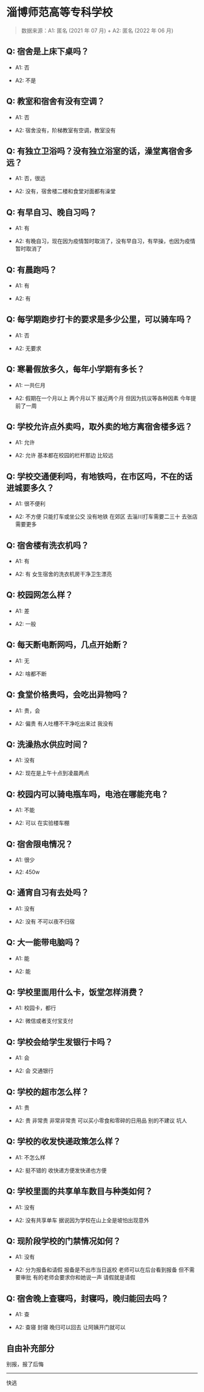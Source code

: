 # 淄博师范高等专科学校

> 数据来源：A1: 匿名 (2021 年 07 月) + A2: 匿名 (2022 年 06 月)

## Q: 宿舍是上床下桌吗？

- A1: 否

- A2: 不是

## Q: 教室和宿舍有没有空调？

- A1: 否

- A2: 宿舍没有，阶梯教室有空调，教室没有

## Q: 有独立卫浴吗？没有独立浴室的话，澡堂离宿舍多远？

- A1: 否，很远

- A2: 没有，宿舍楼二楼和食堂对面都有澡堂

## Q: 有早自习、晚自习吗？

- A1: 有

- A2: 有晚自习，现在因为疫情暂时取消了，没有早自习，有早操，也因为疫情暂时取消了

## Q: 有晨跑吗？

- A1: 有

- A2: 有

## Q: 每学期跑步打卡的要求是多少公里，可以骑车吗？

- A1: 否

- A2: 无要求

## Q: 寒暑假放多久，每年小学期有多长？

- A1: 一共仨月

- A2: 假期在一个月以上 两个月以下 接近两个月 但因为抗议等各种因素 今年提前了一周

## Q: 学校允许点外卖吗，取外卖的地方离宿舍楼多远？

- A1: 允许

- A2: 允许 基本都在校园的栏杆那边 比较远

## Q: 学校交通便利吗，有地铁吗，在市区吗，不在的话进城要多久？

- A1: 很不便利

- A2: 不方便 只能打车或坐公交 没有地铁 在郊区 去淄川打车需要二三十 去张店需要更多

## Q: 宿舍楼有洗衣机吗？

- A1: 有

- A2: 有 女生宿舍的洗衣机房干净卫生漂亮

## Q: 校园网怎么样？

- A1: 差

- A2: 一般

## Q: 每天断电断网吗，几点开始断？

- A1: 无

- A2: 啥都不断

## Q: 食堂价格贵吗，会吃出异物吗？

- A1: 贵，会

- A2: 偏贵 有人吐槽不干净吃出来过 我没有

## Q: 洗澡热水供应时间？

- A1: 没有

- A2: 现在是上午十点到凌晨两点

## Q: 校园内可以骑电瓶车吗，电池在哪能充电？

- A1: 不能

- A2: 可以 在实验楼车棚

## Q: 宿舍限电情况？

- A1: 很少

- A2: 450w

## Q: 通宵自习有去处吗？

- A1: 没有

- A2: 没有 不可以夜不归宿

## Q: 大一能带电脑吗？

- A1: 能

- A2: 能

## Q: 学校里面用什么卡，饭堂怎样消费？

- A1: 校园卡，都行

- A2: 微信或者支付宝支付

## Q: 学校会给学生发银行卡吗？

- A1: 会

- A2: 会 交通银行

## Q: 学校的超市怎么样？

- A1: 贵

- A2: 贵 非常贵 非常非常贵 可以买小零食和零碎的日用品 别的不建议 坑人

## Q: 学校的收发快递政策怎么样？

- A1: 不怎么样

- A2: 挺不错的 收快递方便发快递也方便

## Q: 学校里面的共享单车数目与种类如何？

- A1: 没有

- A2: 没有共享单车 据说因为学校在山上全是坡怕出现意外

## Q: 现阶段学校的门禁情况如何？

- A1: 没有

- A2: 分为报备和请假 报备是不出市当日返校 老师可以在后台看到报备 但不需要审批 有的老师会要求你和她说一声 请假就是请假

## Q: 宿舍晚上查寝吗，封寝吗，晚归能回去吗？

- A1: 查

- A2: 查寝 封寝 晚归可以回去 让阿姨开门就可以

## 自由补充部分

别报，报了后悔

***

快逃